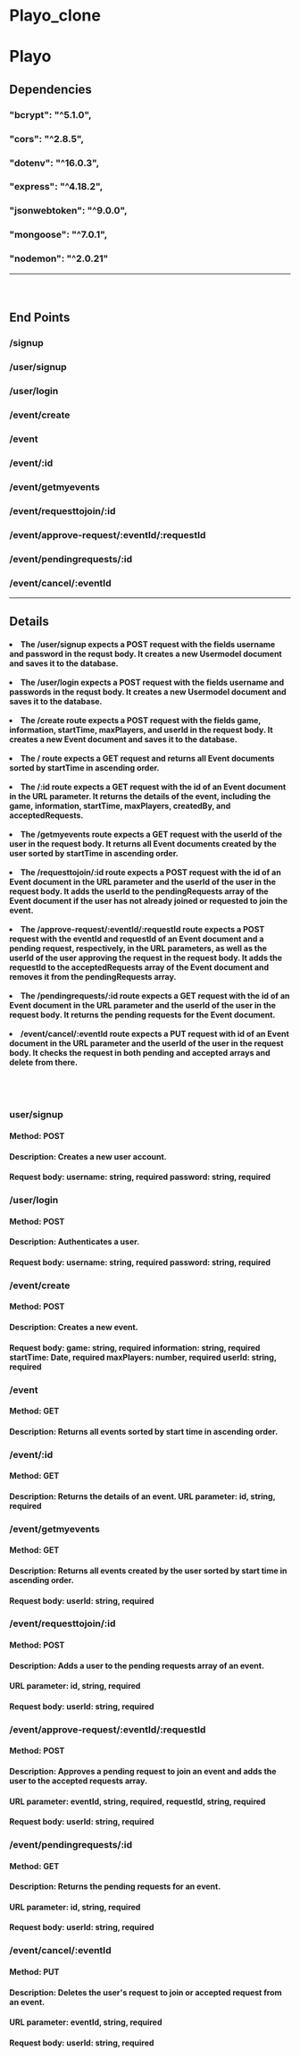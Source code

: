 # Playo_clone
<h1>Playo</h1>
<h2>Dependencies</h2>

<h3>"bcrypt": "^5.1.0",
<h3> "cors": "^2.8.5",
  <h3>  "dotenv": "^16.0.3",
   <h3> "express": "^4.18.2",
  <h3>  "jsonwebtoken": "^9.0.0",
  <h3>  "mongoose": "^7.0.1",
   <h3> "nodemon": "^2.0.21"
   </br>
   <hr>
   </br>
   
   <h2>End Points</h2><h3>/signup
   
 <h3>/user/signup
   
 <h3>/user/login
   
<h3>/event/create

<h3>/event

<h3>/event/:id

<h3>/event/getmyevents

<h3>/event/requesttojoin/:id

<h3>/event/approve-request/:eventId/:requestId

<h3>/event/pendingrequests/:id

<h3>/event/cancel/:eventId

</br>
  <hr>
   <h2>Details</h2>

<h4>
<li>The /user/signup expects a POST request with the fields username and password in the requst body. It creates a new Usermodel document and saves it to the database.
</br>
</br>
<li>The /user/login expects a POST request with the fields username and passwords in the requst body. It creates a new Usermodel document and saves it to the database.
</br>
</br>
<li>The /create route expects a POST request with the fields game, information, startTime, maxPlayers, and userId in the request body. It creates a new Event document and saves it to the database.
</br>
</br>
<li>The / route expects a GET request and returns all Event documents sorted by startTime in ascending order.
</br>
</br>
<li>The /:id route expects a GET request with the id of an Event document in the URL parameter. It returns the details of the event, including the game, information, startTime, maxPlayers, createdBy, and acceptedRequests.
</br>
</br>
<li>The /getmyevents route expects a GET request with the userId of the user in the request body. It returns all Event documents created by the user sorted by startTime in ascending order.
</br>
</br>
<li>The /requesttojoin/:id route expects a POST request with the id of an Event document in the URL parameter and the userId of the user in the request body. It adds the userId to the pendingRequests array of the Event document if the user has not already joined or requested to join the event.
</br>
</br>
<li>The /approve-request/:eventId/:requestId route expects a POST request with the eventId and requestId of an Event document and a pending request, respectively, in the URL parameters, as well as the userId of the user approving the request in the request body. It adds the requestId to the acceptedRequests array of the Event document and removes it from the pendingRequests array.
</br>
</br>
<li>The /pendingrequests/:id route expects a GET request with the id of an Event document in the URL parameter and the userId of the user in the request body. It returns the pending requests for the Event document.
</br>
</br>
<li> /event/cancel/:eventId route expects a PUT request with id of an Event document in the URL parameter and the userId of the user in the request body. It checks the request in both pending and accepted arrays and delete from there.
</h4>
<br>
<br>

<h3>user/signup
<h4>Method: POST
<h4>Description: Creates a new user account.
<h4>Request body:
username: string, required
password: string, required
<h3>/user/login
<h4>Method: POST
<h4>Description: Authenticates a user.
<h4>Request body:
username: string, required
password: string, required
<h3>/event/create
<h4>Method: POST
<h4>Description: Creates a new event.
<h4>Request body:
game: string, required
information: string, required
startTime: Date, required
maxPlayers: number, required
userId: string, required
<h3>/event
<h4>Method: GET
<h4>Description: Returns all events sorted by start time in ascending order.
<h3>/event/:id
<h4>Method: GET
<h4>Description: Returns the details of an event.
URL parameter: id, string, required
<h3>/event/getmyevents
<h4>Method: GET
<h4>Description: Returns all events created by the user sorted by start time in ascending order.
<h4>Request body:
userId: string, required
<h3>/event/requesttojoin/:id
<h4>Method: POST
<h4>Description: Adds a user to the pending requests array of an event.
<h4>URL parameter: id, string, required
<h4>Request body:
userId: string, required
<h3>/event/approve-request/:eventId/:requestId
<h4>Method: POST
<h4>Description: Approves a pending request to join an event and adds the user to the accepted requests array.
<h4>URL parameter: eventId, string, required, requestId, string, required
<h4>Request body:
userId: string, required
<h3>/event/pendingrequests/:id
<h4>Method: GET
<h4>Description: Returns the pending requests for an event.
<h4>URL parameter: id, string, required
<h4>Request body:
userId: string, required
<h3>/event/cancel/:eventId
<h4>Method: PUT
<h4>Description: Deletes the user's request to join or accepted request from an event.
<h4>URL parameter: eventId, string, required
<h4>Request body:
userId: string, required
